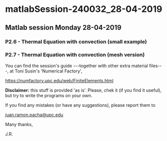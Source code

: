# matlabSession-240032_28-04-2019

## Matlab session Monday 28-04-2019

### P2.6 - Thermal Equation with convection (small example)
### P2.7 - Thermal Equation with convection (mesh version)

You can find the session's guide ---together with other extra material files---,
at Toni Susin's 'Numerical Factory', 

https://numfactory.upc.edu/web/FiniteElements.html

**Disclaimer:** this stuff is provided 'as is'. Please, chek it (if you
find it useful), but try to write the programs on your own. 

If you find any mistakes (or have any suggestions), please report them to 

juan.ramon.pacha@upc.edu 

Many thanks,

J.R.
